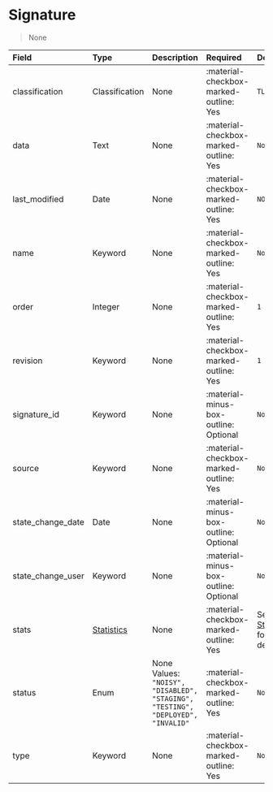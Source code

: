 [comment]: # (AUTOGENERATED MARKDOWN CONTENT. UPDATES TO ODM DOCUMENTATION SHOULD BE DONE THROUGH ASSEMBLYLINE-BASE REPO!)
# Signature
> None

| Field | Type | Description | Required | Default |
| :--- | :--- | :--- | :--- | :--- |
| classification | Classification | None | :material-checkbox-marked-outline: Yes | `TLP:W` |
| data | Text | None | :material-checkbox-marked-outline: Yes | `None` |
| last_modified | Date | None | :material-checkbox-marked-outline: Yes | `NOW` |
| name | Keyword | None | :material-checkbox-marked-outline: Yes | `None` |
| order | Integer | None | :material-checkbox-marked-outline: Yes | `1` |
| revision | Keyword | None | :material-checkbox-marked-outline: Yes | `1` |
| signature_id | Keyword | None | :material-minus-box-outline: Optional | `None` |
| source | Keyword | None | :material-checkbox-marked-outline: Yes | `None` |
| state_change_date | Date | None | :material-minus-box-outline: Optional | `None` |
| state_change_user | Keyword | None | :material-minus-box-outline: Optional | `None` |
| stats | [Statistics](/assemblyline4_docs/odm/models/statistic/#statistics) | None | :material-checkbox-marked-outline: Yes | See [Statistics](/assemblyline4_docs/odm/models/statistic/#statistics) for more details. |
| status | Enum | None<br>Values:<br>`"NOISY", "DISABLED", "STAGING", "TESTING", "DEPLOYED", "INVALID"` | :material-checkbox-marked-outline: Yes | `None` |
| type | Keyword | None | :material-checkbox-marked-outline: Yes | `None` |


